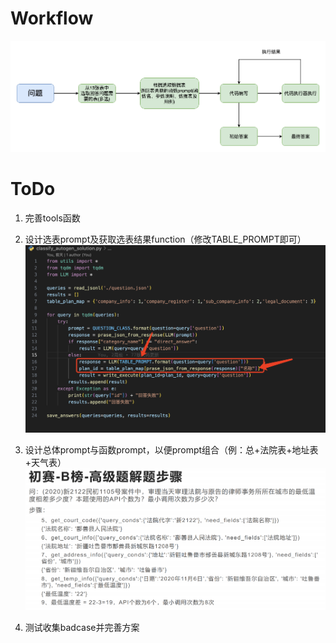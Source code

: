 # Workflow
![](img/b_list.png)
# ToDo
1. 完善tools函数

2. 设计选表prompt及获取选表结果function（修改TABLE_PROMPT即可）
![](img/classify.png)

3. 设计总体prompt与函数prompt，以便prompt组合（例：总+法院表+地址表+天气表）
![](img/example.png)

4. 测试收集badcase并完善方案